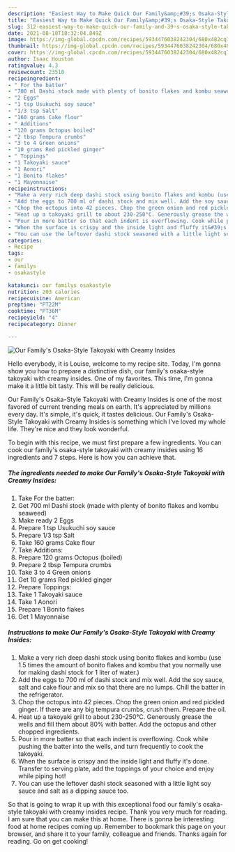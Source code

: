 ```yaml
---
description: "Easiest Way to Make Quick Our Family&amp;#39;s Osaka-Style Takoyaki with Creamy Insides"
title: "Easiest Way to Make Quick Our Family&amp;#39;s Osaka-Style Takoyaki with Creamy Insides"
slug: 312-easiest-way-to-make-quick-our-family-and-39-s-osaka-style-takoyaki-with-creamy-insides
date: 2021-08-18T18:32:04.849Z
image: https://img-global.cpcdn.com/recipes/5934476038242304/680x482cq70/our-familys-osaka-style-takoyaki-with-creamy-insides-recipe-main-photo.jpg
thumbnail: https://img-global.cpcdn.com/recipes/5934476038242304/680x482cq70/our-familys-osaka-style-takoyaki-with-creamy-insides-recipe-main-photo.jpg
cover: https://img-global.cpcdn.com/recipes/5934476038242304/680x482cq70/our-familys-osaka-style-takoyaki-with-creamy-insides-recipe-main-photo.jpg
author: Isaac Houston
ratingvalue: 4.3
reviewcount: 23510
recipeingredient:
- " For the batter"
- "700 ml Dashi stock made with plenty of bonito flakes and kombu seaweed"
- "2 Eggs"
- "1 tsp Usukuchi soy sauce"
- "1/3 tsp Salt"
- "160 grams Cake flour"
- " Additions"
- "120 grams Octopus boiled"
- "2 tbsp Tempura crumbs"
- "3 to 4 Green onions"
- "10 grams Red pickled ginger"
- " Toppings"
- "1 Takoyaki sauce"
- "1 Aonori"
- "1 Bonito flakes"
- "1 Mayonnaise"
recipeinstructions:
- "Make a very rich deep dashi stock using bonito flakes and kombu (use 1.5 times the amount of bonito flakes and kombu that you normally use for making dashi stock for 1 liter of water.)"
- "Add the eggs to 700 ml of dashi stock and mix well. Add the soy sauce, salt and cake flour and mix so that there are no lumps. Chill the batter in the refrigerator."
- "Chop the octopus into 42 pieces. Chop the green onion and red pickled ginger. If there are any big tempura crumbs, crush them. Prepare the oil."
- "Heat up a takoyaki grill to about 230-250°C. Generously grease the wells and fill them about 80% with batter. Add the octopus and other chopped ingredients."
- "Pour in more batter so that each indent is overflowing. Cook while pushing the batter into the wells, and turn frequently to cook the takoyaki."
- "When the surface is crispy and the inside light and fluffy it&#39;s done. Transfer to serving plate, add the toppings of your choice and enjoy while piping hot!"
- "You can use the leftover dashi stock seasoned with a little light soy sauce and salt as a dipping sauce too."
categories:
- Recipe
tags:
- our
- familys
- osakastyle

katakunci: our familys osakastyle 
nutrition: 203 calories
recipecuisine: American
preptime: "PT22M"
cooktime: "PT36M"
recipeyield: "4"
recipecategory: Dinner

---
```



![Our Family&#39;s Osaka-Style Takoyaki with Creamy Insides](https://img-global.cpcdn.com/recipes/5934476038242304/680x482cq70/our-familys-osaka-style-takoyaki-with-creamy-insides-recipe-main-photo.jpg)

Hello everybody, it is Louise, welcome to my recipe site. Today, I'm gonna show you how to prepare a distinctive dish, our family&#39;s osaka-style takoyaki with creamy insides. One of my favorites. This time, I'm gonna make it a little bit tasty. This will be really delicious.



Our Family&#39;s Osaka-Style Takoyaki with Creamy Insides is one of the most favored of current trending meals on earth. It's appreciated by millions every day. It's simple, it's quick, it tastes delicious. Our Family&#39;s Osaka-Style Takoyaki with Creamy Insides is something which I've loved my whole life. They're nice and they look wonderful.


To begin with this recipe, we must first prepare a few ingredients. You can cook our family&#39;s osaka-style takoyaki with creamy insides using 16 ingredients and 7 steps. Here is how you can achieve that.

<!--inarticleads1-->

##### The ingredients needed to make Our Family&#39;s Osaka-Style Takoyaki with Creamy Insides:

1. Take  For the batter:
1. Get 700 ml Dashi stock (made with plenty of bonito flakes and kombu seaweed)
1. Make ready 2 Eggs
1. Prepare 1 tsp Usukuchi soy sauce
1. Prepare 1/3 tsp Salt
1. Take 160 grams Cake flour
1. Take  Additions:
1. Prepare 120 grams Octopus (boiled)
1. Prepare 2 tbsp Tempura crumbs
1. Take 3 to 4 Green onions
1. Get 10 grams Red pickled ginger
1. Prepare  Toppings:
1. Take 1 Takoyaki sauce
1. Take 1 Aonori
1. Prepare 1 Bonito flakes
1. Get 1 Mayonnaise




<!--inarticleads2-->

##### Instructions to make Our Family&#39;s Osaka-Style Takoyaki with Creamy Insides:

1. Make a very rich deep dashi stock using bonito flakes and kombu (use 1.5 times the amount of bonito flakes and kombu that you normally use for making dashi stock for 1 liter of water.)
1. Add the eggs to 700 ml of dashi stock and mix well. Add the soy sauce, salt and cake flour and mix so that there are no lumps. Chill the batter in the refrigerator.
1. Chop the octopus into 42 pieces. Chop the green onion and red pickled ginger. If there are any big tempura crumbs, crush them. Prepare the oil.
1. Heat up a takoyaki grill to about 230-250°C. Generously grease the wells and fill them about 80% with batter. Add the octopus and other chopped ingredients.
1. Pour in more batter so that each indent is overflowing. Cook while pushing the batter into the wells, and turn frequently to cook the takoyaki.
1. When the surface is crispy and the inside light and fluffy it&#39;s done. Transfer to serving plate, add the toppings of your choice and enjoy while piping hot!
1. You can use the leftover dashi stock seasoned with a little light soy sauce and salt as a dipping sauce too.




So that is going to wrap it up with this exceptional food our family&#39;s osaka-style takoyaki with creamy insides recipe. Thank you very much for reading. I am sure that you can make this at home. There is gonna be interesting food at home recipes coming up. Remember to bookmark this page on your browser, and share it to your family, colleague and friends. Thanks again for reading. Go on get cooking!
